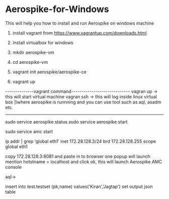 # Aerospike-for-Windows
This will help you how to install and run Aerospike on windows machine
1. install vagrant from https://www.vagrantup.com/downloads.html
2. install virtualbox for windows

3. mkdir aerospike-vm
4. cd aerospike-vm

5. vagrant init aerospike/aerospike-ce

6. vagrant up

--------------vagrant command-----------------------------
vagran up -> this will start virtual machine
vagran ssh -> this will log inside linux virtual box
]\where aerospike is runnning and you can use tool such as aql, asadm etc.

-------------------------------------------

sudo service aerospike status
sudo service aerospike start


sudo service amc start


ip addr | grep 'global eth1'
inet 172.28.128.3/24 brd 172.28.128.255 scope global eth1


copy 172.28.128.3:8081 and paste in to browser
one popup will launch mention hotstname = localhost and click ok, this will launch Aerospike AMC console




aql->

insert into test.testset (pk,name) values('Kiran','Jagtap')
set output json
table
